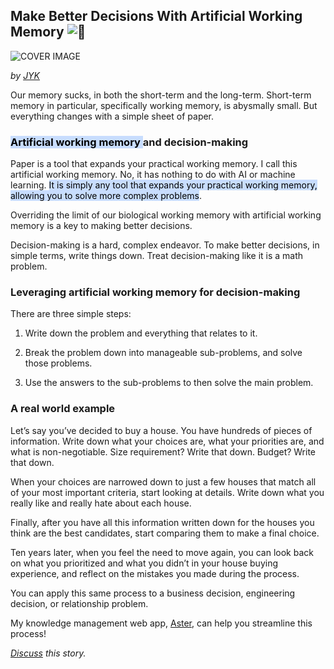 ## Make Better Decisions With Artificial Working Memory ![🧠](https://fonts.gstatic.com/s/e/notoemoji/15.0/1f9e0/32.png)

![COVER IMAGE](https://ci5.googleusercontent.com/proxy/EgtdLEiW4P7CN6_xwd3H-1K9tD_5Un7gn2SuLy7viGyEYJyZrlH35OhO9GhKH9hhb24=s0-d-e1-ft#https://i.imgur.com/6MY4KHZ.gif)

_by [JYK](https://click.convertkit-mail4.com/mvuz9k9756h5hg27eqwimheoex0qq/p8heh9hz9og72ztq/aHR0cHM6Ly93d3cuaW5kaWVoYWNrZXJzLmNvbS9KWUs_dXRtX3NvdXJjZT1pbmRpZS1oYWNrZXJzLWVtYWlscyZ1dG1fY2FtcGFpZ249aWgtbmV3c2xldHRlciZ1dG1fbWVkaXVtPWVtYWls)_

Our memory sucks, in both the short-term and the long-term. Short-term memory in particular, specifically working memory, is abysmally small. But everything changes with a simple sheet of paper.

### <mark style="background: #ADCCFFA6;">Artificial working memory </mark>and decision-making

Paper is a tool that expands your practical working memory. I call this artificial working memory. No, it has nothing to do with AI or machine learning. <mark style="background: #ADCCFFA6;">It is simply any tool that expands your practical working memory, allowing you to solve more complex problems</mark>.

Overriding the limit of our biological working memory with artificial working memory is a key to making better decisions.

Decision-making is a hard, complex endeavor. To make better decisions, in simple terms, write things down. Treat decision-making like it is a math problem.

### Leveraging artificial working memory for decision-making

There are three simple steps:

1. Write down the problem and everything that relates to it.
    
2. Break the problem down into manageable sub-problems, and solve those problems.
    
3. Use the answers to the sub-problems to then solve the main problem.
    

### A real world example

Let’s say you’ve decided to buy a house. You have hundreds of pieces of information. Write down what your choices are, what your priorities are, and what is non-negotiable. Size requirement? Write that down. Budget? Write that down.

When your choices are narrowed down to just a few houses that match all of your most important criteria, start looking at details. Write down what you really like and really hate about each house.

Finally, after you have all this information written down for the houses you think are the best candidates, start comparing them to make a final choice.

Ten years later, when you feel the need to move again, you can look back on what you prioritized and what you didn’t in your house buying experience, and reflect on the mistakes you made during the process.

You can apply this same process to a business decision, engineering decision, or relationship problem.

My knowledge management web app, [Aster](https://click.convertkit-mail4.com/mvuz9k9756h5hg27eqwimheoex0qq/x0hph6hwn097peh5/aHR0cHM6Ly9hc3Rlci5wYWdl), can help you streamline this process!

_[Discuss](https://click.convertkit-mail4.com/mvuz9k9756h5hg27eqwimheoex0qq/6qheh8h7pen25nio/aHR0cHM6Ly93d3cuaW5kaWVoYWNrZXJzLmNvbS9wb3N0L2FydGlmaWNpYWwtd29ya2luZy1tZW1vcnktaG93LXRvLW1ha2UtYmV0dGVyLWRlY2lzaW9ucy00ZmYwMzc2Y2M5P3V0bV9zb3VyY2U9aW5kaWUtaGFja2Vycy1lbWFpbHMmdXRtX2NhbXBhaWduPWloLW5ld3NsZXR0ZXImdXRtX21lZGl1bT1lbWFpbA==) this story._
